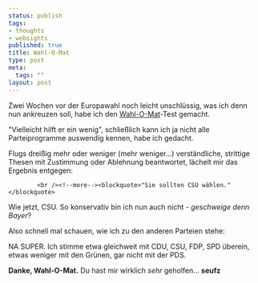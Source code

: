 ```yaml
--- 
status: publish
tags: 
- thoughts
- websights
published: true
title: Wahl-O-Mat
type: post
meta: 
  tags: ""
layout: post
---
```

Zwei Wochen vor der Europawahl noch leicht unschlüssig, was ich denn nun ankreuzen soll, habe ich den <a href="http://www.wahlomat.de" title="http://www.wahlomat.de" onmouseover="window.status='http://www.wahlomat.de';return true;" onmouseout="window.status='';return true;">Wahl-O-Mat</a>-Test gemacht.

"Vielleicht hilft er ein wenig", schließlich kann ich ja nicht alle Parteiprogramme auswendig kennen, habe ich gedacht.

Flugs dreißig mehr oder weniger (mehr weniger...) verständliche, strittige Thesen mit Zustimmung oder Ablehnung beantwortet, lächelt mir das Ergebnis entgegen:

            <br /><!--more--><blockquote>"Sie sollten CSU wählen."</blockquote>

Wie jetzt, CSU. So konservativ bin ich nun auch nicht - <em>geschweige denn Bayer</em>?

Also schnell mal schauen, wie ich zu den anderen Parteien stehe:

NA SUPER. Ich stimme etwa gleichweit mit CDU, CSU, FDP, SPD überein, etwas weniger mit den Grünen, gar nicht mit der PDS.

<b>Danke, Wahl-O-Mat.</b> Du hast mir wirklich <em>sehr</em> geholfen... <strong>seufz</strong>
